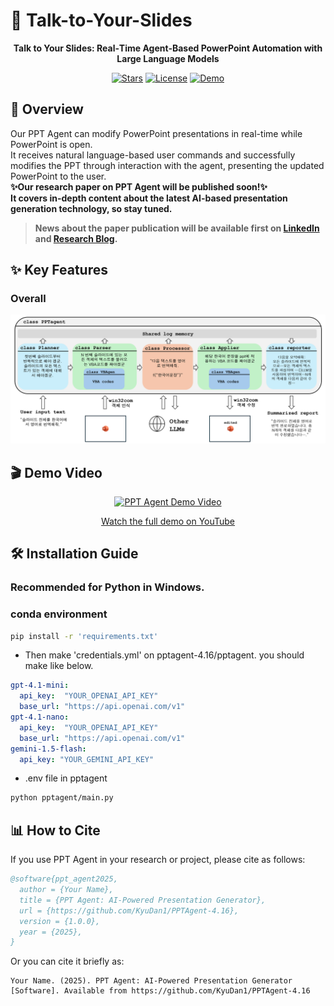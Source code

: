 # 🚀 Talk-to-Your-Slides

<div align="center">
  
 
  **Talk to Your Slides: Real‑Time Agent‑Based PowerPoint Automation with Large Language Models**
  
  [![Stars](https://img.shields.io/github/stars/KyuDan1/PPTAgent-4.16?style=social)](https://github.com/KyuDan1/PPTAgent-4.16/stargazers)
  [![License](https://img.shields.io/badge/License-MIT-blue.svg)](LICENSE)
  [![Demo](https://img.shields.io/badge/Demo-Watch%20Now-red)](https://youtu.be/your-demo-link)
  
</div>

## 📖 Overview

Our PPT Agent can modify PowerPoint presentations in real-time while PowerPoint is open.<br>
It receives natural language-based user commands and successfully modifies the PPT through interaction with the agent, presenting the updated PowerPoint to the user.<br>
**✨Our research paper on PPT Agent will be published soon!✨<br> It covers in-depth content about the latest AI-based presentation generation technology, so stay tuned.**

> **News about the paper publication will be available first on [LinkedIn](https://www.linkedin.com/in/kyudanjung/) and [Research Blog](https://sites.google.com/view/kyudanjung/).**


## ✨ Key Features

### Overall
<img src="fig1.png">

## 🎬 Demo Video

<div align="center">
  
  [![PPT Agent Demo Video](https://img.youtube.com/vi/your-video-id/0.jpg)](https://www.youtube.com/watch?v=your-video-id "PPT Agent Demo Video")
  
  [Watch the full demo on YouTube](https://youtu.be/your-demo-link)
  
</div>

## 🛠️ Installation Guide
### Recommended for Python in Windows.

### conda environment
```bash
pip install -r 'requirements.txt'
```
- Then make 'credentials.yml' on pptagent-4.16/pptagent.
you should make like below.
```yml
gpt-4.1-mini:
  api_key:  "YOUR_OPENAI_API_KEY"
  base_url: "https://api.openai.com/v1"
gpt-4.1-nano:
  api_key:  "YOUR_OPENAI_API_KEY"
  base_url: "https://api.openai.com/v1"
gemini-1.5-flash:
  api_key: "YOUR_GEMINI_API_KEY"
```
- .env file in pptagent
```bash
python pptagent/main.py
```

## 📊 How to Cite

If you use PPT Agent in your research or project, please cite as follows:

```bibtex
@software{ppt_agent2025,
  author = {Your Name},
  title = {PPT Agent: AI-Powered Presentation Generator},
  url = {https://github.com/KyuDan1/PPTAgent-4.16},
  version = {1.0.0},
  year = {2025},
}
```

Or you can cite it briefly as:

```
Your Name. (2025). PPT Agent: AI-Powered Presentation Generator [Software]. Available from https://github.com/KyuDan1/PPTAgent-4.16
```
